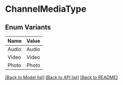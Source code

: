 # ChannelMediaType

## Enum Variants

| Name | Value |
|---- | -----|
| Audio | Audio |
| Video | Video |
| Photo | Photo |


[[Back to Model list]](../README.md#documentation-for-models) [[Back to API list]](../README.md#documentation-for-api-endpoints) [[Back to README]](../README.md)


